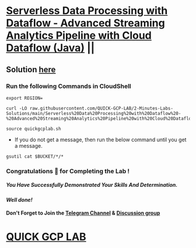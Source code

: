 # [Serverless Data Processing with Dataflow - Advanced Streaming Analytics Pipeline with Cloud Dataflow (Java)](https://www.cloudskillsboost.google/focuses/19416?parent=catalog) ||

## Solution [here]()

### Run the following Commands in CloudShell

```
export REGION=
```
```
curl -LO raw.githubusercontent.com/QUICK-GCP-LAB/2-Minutes-Labs-Solutions/main/Serverless%20Data%20Processing%20with%20Dataflow%20-%20Advanced%20Streaming%20Analytics%20Pipeline%20with%20Cloud%20Dataflow%20(Java)/quickgcplab.sh

source quickgcplab.sh
```

* If you do not get a message, then run the below command until you get a message.

```
gsutil cat $BUCKET/*/*
```

### Congratulations 🎉 for Completing the Lab !

##### *You Have Successfully Demonstrated Your Skills And Determination.*

#### *Well done!*

#### Don't Forget to Join the [Telegram Channel](https://t.me/QuickGcpLab) & [Discussion group](https://t.me/QuickGcpLabChats)

# [QUICK GCP LAB](https://www.youtube.com/@quickgcplab)